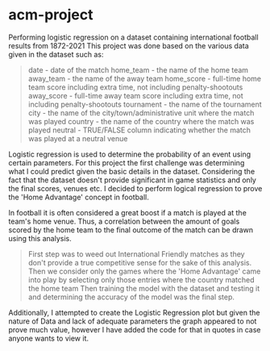 # acm-project
Performing logistic regression on a dataset containing international football results from 1872-2021
This project was done based on the various data given in the dataset such as:
  > date - date of the match
  > home_team - the name of the home team
  > away_team - the name of the away team
  > home_score - full-time home team score including extra time, not including penalty-shootouts
  > away_score - full-time away team score including extra time, not including penalty-shootouts
  > tournament - the name of the tournament
  > city - the name of the city/town/administrative unit where the match was played
  > country - the name of the country where the match was played
  > neutral - TRUE/FALSE column indicating whether the match was played at a neutral venue

Logistic regression is used to determine the probability of an event using certain parameters.
For this project the first challenge was determining what I could predict given the basic details in the dataset. Considering the fact that the dataset doesn't provide significant in game statistics and only the final scores, venues etc. I decided to perform logical regression to prove the 'Home Advantage' concept in football.

In football it is often considered a great boost if a match is played at the team's home venue. Thus, a correlation between the amount of goals scored by the home team to the final outcome of the match can be drawn using this analysis.

> First step was to weed out International Friendly matches as they don't provide a true competitive sense for the sake of this analysis.
> Then we consider only the games where the 'Home Advantage' came into play by selecting only those entries where the country matched the home team
> Then training the model with the dataset and testing it and determining the accuracy of the model was the final step.

Additionally, I attempted to create the Logistic Regression plot but given the nature of Data and lack of adequate parameters the graph appeared to not prove much value, however I have added the code for that in quotes in case anyone wants to view it.
